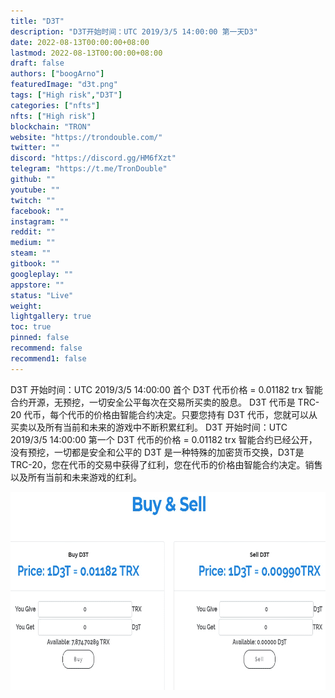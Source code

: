 ```yaml
---
title: "D3T"
description: "D3T开始时间：UTC 2019/3/5 14:00:00 第一天D3"
date: 2022-08-13T00:00:00+08:00
lastmod: 2022-08-13T00:00:00+08:00
draft: false
authors: ["boogArno"]
featuredImage: "d3t.png"
tags: ["High risk","D3T"]
categories: ["nfts"]
nfts: ["High risk"]
blockchain: "TRON"
website: "https://trondouble.com/"
twitter: ""
discord: "https://discord.gg/HM6fXzt"
telegram: "https://t.me/TronDouble"
github: ""
youtube: ""
twitch: ""
facebook: ""
instagram: ""
reddit: ""
medium: ""
steam: ""
gitbook: ""
googleplay: ""
appstore: ""
status: "Live"
weight: 
lightgallery: true
toc: true
pinned: false
recommend: false
recommend1: false
---
```

D3T 开始时间：UTC 2019/3/5 14:00:00 首个 D3T 代币价格 = 0.01182 trx 智能合约开源，无预挖，一切安全公平每次在交易所买卖的股息。 D3T 代币是 TRC-20 代币，每个代币的价格由智能合约决定。只要您持有 D3T 代币，您就可以从买卖以及所有当前和未来的游戏中不断积累红利。 D3T 开始时间：UTC 2019/3/5 14:00:00 第一个 D3T 代币的价格 = 0.01182 trx 智能合约已经公开，没有预挖，一切都是安全和公平的 D3T 是一种特殊的加密货币交换，D3T是TRC-20，您在代币的交易中获得了红利，您在代币的价格由智能合约决定。销售以及所有当前和未来游戏的红利。

![d3t-dapp-high-risk-tron-image1_7793e501912d08a007cd0bfa7dd0e73b](d3t-dapp-high-risk-tron-image1_7793e501912d08a007cd0bfa7dd0e73b.png)
